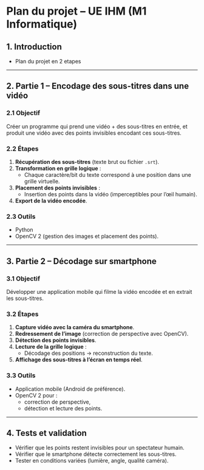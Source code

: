 # Plan du projet – UE IHM (M1 Informatique)

## 1. Introduction
- Plan du projet en 2 etapes

---

## 2. Partie 1 – Encodage des sous-titres dans une vidéo
### 2.1 Objectif
Créer un programme qui prend une vidéo + des sous-titres en entrée, et produit une vidéo avec des points invisibles encodant ces sous-titres.  

### 2.2 Étapes
1. **Récupération des sous-titres** (texte brut ou fichier `.srt`).  
2. **Transformation en grille logique** :  
   - Chaque caractère/bit du texte correspond à une position dans une grille virtuelle.  
3. **Placement des points invisibles** :  
   - Insertion des points dans la vidéo (imperceptibles pour l’œil humain).  
4. **Export de la vidéo encodée**.  

### 2.3 Outils
- Python  
- OpenCV 2 (gestion des images et placement des points).  

---

## 3. Partie 2 – Décodage sur smartphone
### 3.1 Objectif
Développer une application mobile qui filme la vidéo encodée et en extrait les sous-titres.  

### 3.2 Étapes
1. **Capture vidéo avec la caméra du smartphone**.  
2. **Redressement de l’image** (correction de perspective avec OpenCV).  
3. **Détection des points invisibles**.  
4. **Lecture de la grille logique** :  
   - Décodage des positions → reconstruction du texte.  
5. **Affichage des sous-titres à l’écran en temps réel**.  

### 3.3 Outils
- Application mobile (Android de préférence).  
- OpenCV 2 pour :  
  - correction de perspective,  
  - détection et lecture des points.  

---

## 4. Tests et validation
- Vérifier que les points restent invisibles pour un spectateur humain.  
- Vérifier que le smartphone détecte correctement les sous-titres.  
- Tester en conditions variées (lumière, angle, qualité caméra).  
